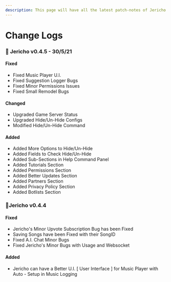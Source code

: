 ```yaml
---
description: This page will have all the latest patch-notes of Jericho Bot.
---
```


# Change Logs

###  💫 **Jericho v0.4.5 - 30/5/21**

#### Fixed

* Fixed Music Player U.I. 
* Fixed Suggestion Logger Bugs
* Fixed Minor Permissions Issues
* Fixed Small Remodel Bugs

#### Changed

* Upgraded Game Server Status
* Upgraded Hide/Un-Hide Configs
* Modified Hide/Un-Hide Command

#### Added

* Added More Options to Hide/Un-Hide
* Added Fields to Check Hide/Un-Hide
* Added Sub-Sections in Help Command Panel
* Added Tutorials Section
* Added Permissions Section
* Added Better Updates Section
* Added Partners Section
* Added Privacy Policy Section
* Added Botlists Section

### **💫Jericho v0.4.4**

#### Fixed

*  Jericho's Minor Upvote Subscription Bug has been Fixed
* Saving Songs have been Fixed with their SongID 
* Fixed A.I. Chat Minor Bugs 
* Fixed Jericho's Minor Bugs with Usage and Websocket

#### Added

* Jericho can have a Better U.I. \[ User Interface \] for Music Player with Auto - Setup in Music Logging 



